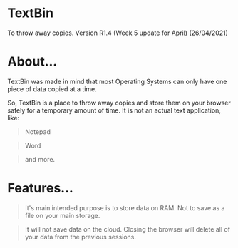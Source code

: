 # TextBin
To throw away copies.
Version R1.4 (Week 5 update for April) (26/04/2021)

# About...
TextBin was made in mind that most Operating Systems can only have one piece of data copied at a time.

So, TextBin is a place to throw away copies and store them on your browser safely for a temporary amount of time.
It is not an actual text application, like: 
> Notepad

> Word

> and more.

# Features...
> It's main intended purpose is to store data on RAM. Not to save as a file on your main storage.

> It will not save data on the cloud. Closing the browser will delete all of your data from the previous sessions.
